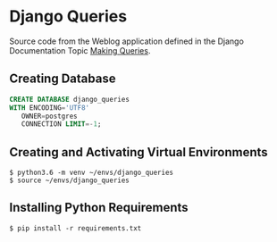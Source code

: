 # Django Queries

Source code from the Weblog application defined in the Django Documentation Topic
[Making Queries](https://docs.djangoproject.com/en/1.11/topics/db/queries/).

## Creating Database

```SQL
CREATE DATABASE django_queries
WITH ENCODING='UTF8'
   OWNER=postgres
   CONNECTION LIMIT=-1;
```

## Creating and Activating Virtual Environments

```Shell
$ python3.6 -m venv ~/envs/django_queries
$ source ~/envs/django_queries
```

## Installing Python Requirements

```Shell
$ pip install -r requirements.txt
```
